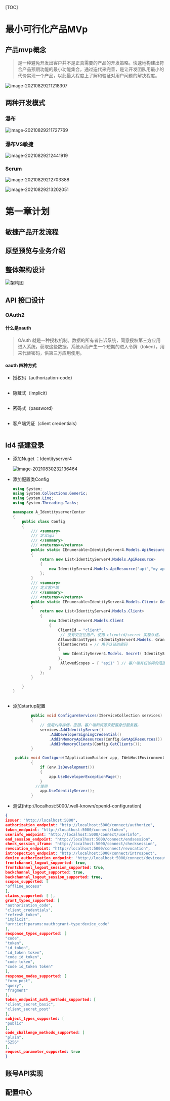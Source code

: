 [TOC]

# 最小可行化产品MVp

## 产品mvp概念

> 是一种避免开发出客户并不是正真需要的产品的开发策略。快速地构建出符合产品预期功能的最小功能集合，通过迭代来完善，是让开发团队用最小的代价实现一个产品，以此最大程度上了解和验证对用户问题的解决程度。

![image-20210829211218307](../image/image-20210829211218307.png)

## 两种开发模式

### 瀑布

![image-20210829211727769](../image/image-20210829211727769.png)

### 瀑布VS敏捷

![image-20210829212441919](../image/image-20210829212441919.png)

### Scrum

![image-20210829212703388](../image/image-20210829212703388.png)

![image-20210829213202051](../image/image-20210829213202051.png)

# 第一章计划

## 敏捷产品开发流程

## 原型预览与业务介绍

## 整体架构设计

![架构图](../image/架构图.png)

## API 接口设计

### OAuth2

#### 什么是oauth

> OAuth 就是一种授权机制。数据的所有者告诉系统，同意授权第三方应用进入系统，获取这些数据。系统从而产生一个短期的进入令牌（token），用来代替密码，供第三方应用使用。

#### oauth 四种方式

- 授权码（authorization-code）

  ```
  
  ```

- 隐藏式（implicit）

  ```
  
  ```

- 密码式（password）

  ```
  
  ```

- 客户端凭证（client credentials）

  ```
  
  ```

## Id4 搭建登录

- 添加Nuget ：Identityserver4

  ![image-20210830232136464](../image/image-20210830232136464.png)

- 添加配置类Config

  ```c#
  using System;
  using System.Collections.Generic;
  using System.Linq;
  using System.Threading.Tasks;
  
  namespace A_IdentityserverCenter
  {
      public class Config
      {
          /// <summary>
          /// 定义api
          /// </summary>
          /// <returns></returns>
          public static IEnumerable<IdentityServer4.Models.ApiResource> GetApiResources()
          {
              return new List<IdentityServer4.Models.ApiResource>
              {
                  new IdentityServer4.Models.ApiResource("api","my api")
              };
          }
          /// <summary>
          /// 定义客户端
          /// </summary>
          /// <returns></returns>
          public static IEnumerable<IdentityServer4.Models.Client> GetClients()
          {
              return new List<IdentityServer4.Models.Client>
              {
                  new IdentityServer4.Models.Client
                  {
                      ClientId = "client",
                       // 没有交互性用户，使用 clientid/secret 实现认证。
                      AllowedGrantTypes =IdentityServer4.Models. GrantTypes.ClientCredentials,
                      ClientSecrets = // 用于认证的密码
                      {
                        new IdentityServer4.Models. Secret( IdentityServer4.Models.HashExtensions.Sha256("secret"))
                      },
                       AllowedScopes = { "api1" } // 客户端有权访问的范围（Scopes）
                  }
              };
          }
  
      }
  }
  
  
  
  ```

  

- 添加startup配置

  ```c#
          public void ConfigureServices(IServiceCollection services)
          {
              // 使用内存存储，密钥，客户端和资源来配置身份服务器。
              services.AddIdentityServer()
                  .AddDeveloperSigningCredential()
                  .AddInMemoryApiResources(Config.GetApiResources())
                  .AddInMemoryClients(Config.GetClients());
          }
  ```

  ```c#
   public void Configure(IApplicationBuilder app, IWebHostEnvironment env)
          {
              if (env.IsDevelopment())
              {
                  app.UseDeveloperExceptionPage();
              }
  			//使用
              app.UseIdentityServer();
          }
  ```

  

- 测试(http://localhost:5000/.well-known/openid-configuration)

```json
{
issuer: "http://localhost:5000",
authorization_endpoint: "http://localhost:5000/connect/authorize",
token_endpoint: "http://localhost:5000/connect/token",
userinfo_endpoint: "http://localhost:5000/connect/userinfo",
end_session_endpoint: "http://localhost:5000/connect/endsession",
check_session_iframe: "http://localhost:5000/connect/checksession",
revocation_endpoint: "http://localhost:5000/connect/revocation",
introspection_endpoint: "http://localhost:5000/connect/introspect",
device_authorization_endpoint: "http://localhost:5000/connect/deviceauthorization",
frontchannel_logout_supported: true,
frontchannel_logout_session_supported: true,
backchannel_logout_supported: true,
backchannel_logout_session_supported: true,
scopes_supported: [
"offline_access"
],
claims_supported: [ ],
grant_types_supported: [
"authorization_code",
"client_credentials",
"refresh_token",
"implicit",
"urn:ietf:params:oauth:grant-type:device_code"
],
response_types_supported: [
"code",
"token",
"id_token",
"id_token token",
"code id_token",
"code token",
"code id_token token"
],
response_modes_supported: [
"form_post",
"query",
"fragment"
],
token_endpoint_auth_methods_supported: [
"client_secret_basic",
"client_secret_post"
],
subject_types_supported: [
"public"
],
code_challenge_methods_supported: [
"plain",
"S256"
],
request_parameter_supported: true
}
```









## 账号API实现



## 配置中心



